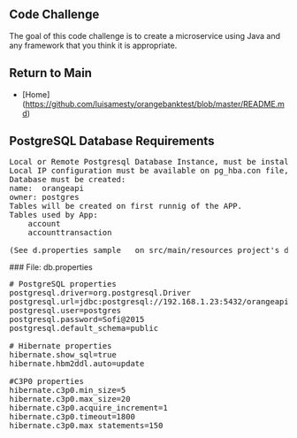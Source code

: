 ## Code Challenge
The goal of this code challenge is to create a microservice using Java and any framework that you think it is
appropriate.
## Return to Main
- [Home] (https://github.com/luisamesty/orangebanktest/blob/master/README.md)
## PostgreSQL Database Requirements
<pre>
Local or Remote Postgresql Database Instance, must be installed and service running.
Local IP configuration must be available on pg_hba.con file, in order to accept request from the IP address of the Test PC.
Database must be created:
name:  orangeapi
owner: postgres
Tables will be created on first runnig of the APP.
Tables used by App:
    account
    accounttransaction

(See d.properties sample   on src/main/resources project's directory) 
</pre>
### File:  db.properties
<pre>
# PostgreSQL properties
postgresql.driver=org.postgresql.Driver
postgresql.url=jdbc:postgresql://192.168.1.23:5432/orangeapi
postgresql.user=postgres
postgresql.password=Sofi@2015
postgresql.default_schema=public

# Hibernate properties
hibernate.show_sql=true
hibernate.hbm2ddl.auto=update

#C3P0 properties
hibernate.c3p0.min_size=5
hibernate.c3p0.max_size=20
hibernate.c3p0.acquire_increment=1
hibernate.c3p0.timeout=1800
hibernate.c3p0.max_statements=150
</pre>